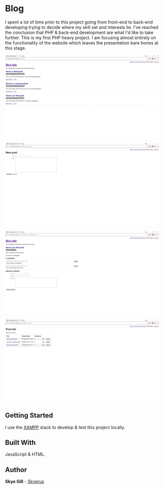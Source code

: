 # Blog

I spent a lot of time prior to this project going from front-end to back-end developing trying to decide where my skill set and interests lie.
I've reached the conclusion that PHP & back-end development are what I'd like to take further. This is my first PHP heavy project.
I am focusing almost entirely on the functionality of the website which leaves the presentation bare bones at this stage.

![Blog](screenshots/blog_1.png "Home")

![Blog](screenshots/blog_2.png "New post")

![Blog](screenshots/blog_3.png "View post")

![Blog](screenshots/blog_4.png "Table of all posts")


## Getting Started

I use the [XAMPP](https://www.apachefriends.org/index.html) stack to develop & test this project locally.


## Built With

JavaScript & HTML.


## Author

**Skye Gill** - [Skyerus](https://github.com/Skyerus)
